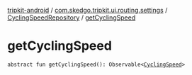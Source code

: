[tripkit-android](../../index.md) / [com.skedgo.tripkit.ui.routing.settings](../index.md) / [CyclingSpeedRepository](index.md) / [getCyclingSpeed](./get-cycling-speed.md)

# getCyclingSpeed

`abstract fun getCyclingSpeed(): Observable<`[`CyclingSpeed`](../-cycling-speed/index.md)`>`